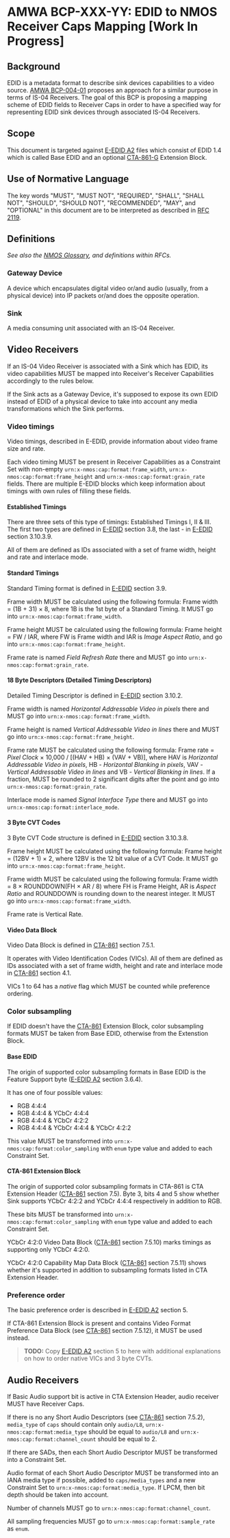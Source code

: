 # AMWA BCP-XXX-YY: EDID to NMOS Receiver Caps Mapping \[Work In Progress\]

## Background

EDID is a metadata format to describe sink devices capabilities to a video source. [AMWA BCP-004-01][BCP-004-01] proposes an approach for a similar purpose in terms of IS-04 Receivers. The goal of this BCP is proposing a mapping scheme of EDID fields to Receiver Caps in order to have a specified way for representing EDID sink devices through associated IS-04 Receivers.

## Scope

This document is targeted against [E-EDID A2][E-EDID] files which consist of EDID 1.4 which is called Base EDID and an optional [CTA-861-G][CTA-861] Extension Block.

## Use of Normative Language

The key words "MUST", "MUST NOT", "REQUIRED", "SHALL", "SHALL NOT", "SHOULD", "SHOULD NOT", "RECOMMENDED", "MAY", and "OPTIONAL" in this document are to be interpreted as described in [RFC 2119][RFC-2119].

## Definitions

_See also the [NMOS Glossary](https://github.com/AMWA-TV/nmos/wiki/Glossary), and definitions within RFCs._

### Gateway Device

A device which encapsulates digital video or/and audio (usually, from a physical device) into IP packets or/and does the opposite operation.
### Sink

A media consuming unit associated with an IS-04 Receiver.

## Video Receivers

If an IS-04 Video Receiver is associated with a Sink which has EDID, its video capabilities MUST be mapped into Receiver's Receiver Capabilities accordingly to the rules below.

If the Sink acts as a Gateway Device, it's supposed to expose its own EDID instead of EDID of a physical device to take into account any media transformations which the Sink performs.

### Video timings

Video timings, described in E-EDID, provide information about video frame size and rate.

Each video timing MUST be present in Receiver Capabilities as a Constraint Set with non-empty `urn:x-nmos:cap:format:frame_width`, `urn:x-nmos:cap:format:frame_height` and `urn:x-nmos:cap:format:grain_rate` fields. There are multiple E-EDID blocks which keep information about timings with own rules of filling these fields.

#### Established Timings

There are three sets of this type of timings: Established Timings I, II & III. The first two types are defined in [E-EDID][E-EDID] section 3.8, the last - in [E-EDID][E-EDID] section 3.10.3.9.

All of them are defined as IDs associated with a set of frame width, height and rate and interlace mode.

#### Standard Timings

Standard Timing format is defined in [E-EDID][E-EDID] section 3.9.

Frame width MUST be calculated using the following formula: Frame width = (1B + 31) × 8, where 1B is the 1st byte of a Standard Timing. It MUST go into `urn:x-nmos:cap:format:frame_width`.

Frame height MUST be calculated using the following formula: Frame height = FW / IAR, where FW is Frame width and IAR is _Image Aspect Ratio_, and go into `urn:x-nmos:cap:format:frame_height`.

Frame rate is named _Field Refresh Rate_ there and MUST go into `urn:x-nmos:cap:format:grain_rate`.

#### 18 Byte Descriptors (Detailed Timing Descriptors)

Detailed Timing Descriptor is defined in [E-EDID][E-EDID] section 3.10.2.

Frame width is named _Horizontal Addressable Video in pixels_ there and MUST go into `urn:x-nmos:cap:format:frame_width`.

Frame height is named _Vertical Addressable Video in lines_ there and MUST go into `urn:x-nmos:cap:format:frame_height`.

Frame rate MUST be calculated using the following formula: Frame rate = _Pixel Clock_ × 10,000 / [(HAV + HB) × (VAV + VB)], where HAV is _Horizontal Addressable Video in pixels_, HB - _Horizontal Blanking in pixels_, VAV - _Vertical Addressable Video in lines_ and VB - _Vertical Blanking in lines_. If a fraction, MUST be rounded to 2 significant digits after the point and go into `urn:x-nmos:cap:format:grain_rate`.

Interlace mode is named _Signal Interface Type_ there and MUST go into `urn:x-nmos:cap:format:interlace_mode`.

#### 3 Byte CVT Codes

3 Byte CVT Code structure is defined in [E-EDID][E-EDID] section 3.10.3.8.

Frame height MUST be calculated using the following formula: Frame height = (12BV + 1) × 2, where 12BV is the 12 bit value of a CVT Code. It MUST go into `urn:x-nmos:cap:format:frame_height`.

Frame width MUST be calculated using the following formula: Frame width = 8 × ROUNDDOWN(FH × AR / 8) where FH is Frame Height, AR is _Aspect Ratio_ and ROUNDDOWN is rounding down to the nearest integer. It MUST go into `urn:x-nmos:cap:format:frame_width`.

Frame rate is Vertical Rate.

#### Video Data Block

Video Data Block is defined in [CTA-861][CTA-861] section 7.5.1.

It operates with Video Identification Codes (VICs). All of them are defined as IDs associated with a set of frame width, height and rate and interlace mode in [CTA-861][CTA-861] section 4.1.

VICs 1 to 64 has a _native_ flag which MUST be counted while preference ordering.

### Color subsampling

If EDID doesn't have the [CTA-861][CTA-861] Extension Block, color subsampling formats MUST be taken from Base EDID, otherwise from the Extenstion Block.

#### Base EDID

The origin of supported color subsampling formats in Base EDID is the Feature Support byte ([E-EDID A2][E-EDID] section 3.6.4).

It has one of four possible values:
* RGB 4:4:4
* RGB 4:4:4 & YCbCr 4:4:4
* RGB 4:4:4 & YCbCr 4:2:2
* RGB 4:4:4 & YCbCr 4:4:4 & YCbCr 4:2:2

This value MUST be transformed into `urn:x-nmos:cap:format:color_sampling` with `enum` type value and added to each Constraint Set.

#### CTA-861 Extension Block

The origin of supported color subsampling formats in CTA-861 is CTA Extension Header ([CTA-861][CTA-861] section 7.5). Byte 3, bits 4 and 5 show whether Sink supports YCbCr 4:2:2 and YCbCr 4:4:4 respectively in addition to RGB.

These bits MUST be transformed into `urn:x-nmos:cap:format:color_sampling` with `enum` type value and added to each Constraint Set.

YCbCr 4:2:0 Video Data Block ([CTA-861][CTA-861] section 7.5.10) marks timings as supporting only YCbCr 4:2:0.

YCbCr 4:2:0 Capability Map Data Block ([CTA-861][CTA-861] section 7.5.11) shows whether it's supported in addition to subsampling formats listed in CTA Extension Header.

### Preference order

The basic preference order is described in [E-EDID A2][E-EDID] section 5.

If CTA-861 Extension Block is present and contains Video Format Preference Data Block (see [CTA-861][CTA-861] section 7.5.12), it MUST be used instead.

> **TODO:** Copy [E-EDID A2][E-EDID] section 5 to here with additional explanations on how to order native VICs and 3 byte CVTs.

## Audio Receivers

If Basic Audio support bit is active in CTA Extension Header, audio receiver MUST have Receiver Caps.

If there is no any Short Audio Descriptors (see [CTA-861][CTA-861] section 7.5.2), `media_type` of `caps` should contain only `audio/L8`, `urn:x-nmos:cap:format:media_type` should be equal to `audio/L8` and `urn:x-nmos:cap:format:channel_count` should be equal to 2.

If there are SADs, then each Short Audio Descriptor MUST be transformed into a Constraint Set.

Audio format of each Short Audio Descriptor MUST be transformed into an IANA media type if possible, added to `caps/media_types` and a new Constraint Set to `urn:x-nmos:cap:format:media_type`. If LPCM, then bit depth should be taken into account.

Number of channels MUST go to `urn:x-nmos:cap:format:channel_count`.

All sampling frequencies MUST go to `urn:x-nmos:cap:format:sample_rate` as `enum`.


[RFC-2119]: https://tools.ietf.org/html/rfc2119 "Key words for use in RFCs to Indicate Requirement Levels"

[BCP-004-01]: https://specs.amwa.tv/bcp-004-01/ "NMOS Receiver Capabilities"

[E-EDID]: https://vesa.org/vesa-standards/ "VESA Enhanced Extended Display Identification Data Standard Release A, Revision 2"

[CTA-861]: https://shop.cta.tech/products/a-dtv-profile-for-uncompressed-high-speed-digital-interfaces-cta-861-g "A DTV Profile for Uncompressed High Speed Digital Interfaces (CTA-861-G)"
